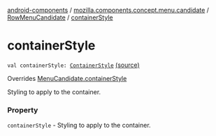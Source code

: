 [android-components](../../index.md) / [mozilla.components.concept.menu.candidate](../index.md) / [RowMenuCandidate](index.md) / [containerStyle](./container-style.md)

# containerStyle

`val containerStyle: `[`ContainerStyle`](../-container-style/index.md) [(source)](https://github.com/mozilla-mobile/android-components/blob/master/components/concept/menu/src/main/java/mozilla/components/concept/menu/candidate/MenuCandidate.kt#L113)

Overrides [MenuCandidate.containerStyle](../-menu-candidate/container-style.md)

Styling to apply to the container.

### Property

`containerStyle` - Styling to apply to the container.